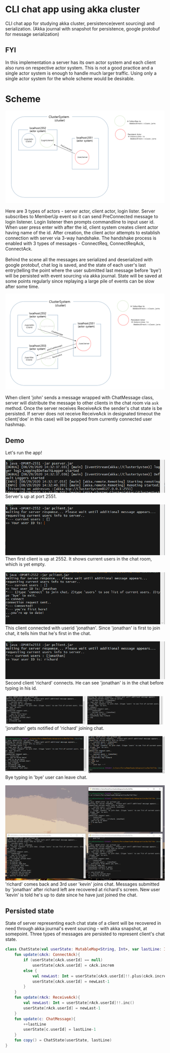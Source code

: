 # CLI chat app using akka cluster

CLI chat app for studying akka cluster, persistence(event sourcing) and serialization.
(Akka journal with snapshot for persistence, google protobuf for message serialization)

## FYI

In this implementation a server has its own actor system and each client also runs on respective actor system. This is not a good practice and a single actor system is enough to handle much larger traffic.
Using only a single actor system for the whole scheme would be desirable.

# Scheme

<div>
    <img src="https://github.com/ferrarijh/akka-persistent-chat/blob/develop/demo/scheme.png">
</div>

 Here are 3 types of actors - server actor, client actor, login lister. Server subscribes to MemberUp event so it can send
PreConnected message to login listener. Login listener then prompts commandline to input user id. When user press enter
with after the id, client system creates client actor having name of the id. After creation, the client actor attempts
to establish connection with server via 3-way handshake. The handshake process is enabled with 3 types of messages - ConnectReq,
ConnectReqAck, ConnectAck.
<br>
<br>
 Behind the scene all the messages are serialized and deserialized with google protobuf, chat log is saved, and the state
of each user's last entry(telling the point where the user submitted last message before 'bye') will be persisted with
event sourcing via akka journal. State will be saved at some points regularly since replaying a large pile of events
can be slow after some time.

<div>
    <img src="https://github.com/ferrarijh/akka-persistent-chat/blob/develop/demo/scheme2.png">
</div>

When client 'john' sends a message wrapped with ChatMessage class, server will distribute the message to other clients in the chat room via ```ask ``` method.
Once the server receives ReceiveAck the sender's chat state is be persisted. If server does not receive ReceiveAck in designated timeout the client('doe' in this case) will be popped from currently connected user hashmap.

## Demo

Let's run the app!

<div>
    <img src="https://github.com/ferrarijh/akka-persistent-chat/blob/develop/demo/1.png">
</div>
Server's up at port 2551.
<br></br>
<div>
    <img src="https://github.com/ferrarijh/akka-persistent-chat/blob/develop/demo/2.png">
</div>
Then first client is up at 2552. It shows current users in the chat room, which is yet empty.
<br></br>
<div>
    <img src="https://github.com/ferrarijh/akka-persistent-chat/blob/develop/demo/3 firstcon.png">
</div>
This client connected with userid 'jonathan'. Since 'jonathan' is first to join chat, it tells him that he's first in the chat.
<br></br>
<div>
    <img src="https://github.com/ferrarijh/akka-persistent-chat/blob/develop/demo/4 richardcon.png">
</div>
Second client 'richard' connects. He can see 'jonathan' is in the chat before typing in his id.
<br></br>
<div>
    <img src="https://github.com/ferrarijh/akka-persistent-chat/blob/develop/demo/6.png">
</div>
'jonathan' gets notified of 'richard' joining chat.
<br></br>
<div>
    <img src="https://github.com/ferrarijh/akka-persistent-chat/blob/develop/demo/7 richard bye.png">
</div>
Bye typing in 'bye' user can leave chat.
<br></br>
<div>
    <img src="https://github.com/ferrarijh/akka-persistent-chat/blob/develop/demo/8 kevin.png">
</div>
'richard' comes back and 3rd user 'kevin' joins chat. Messages submitted by 'jonathan' after richard left are recovered
at richard's screen. New user 'kevin' is told he's up to date since he have just joined the chat.

## Persisted state

State of server representing each chat state of a client will be recovered in need through akka journal's event sourcing - with akka snapshot, at somepoint.
Three types of messages are persisted to represent client's chat state.

```kotlin
class ChatState(val userState: MutableMap<String, Int>, var lastLine: Int): Serializable {  //map<name, cnt>
    fun update(cAck: ConnectAck){
        if (userState[cAck.userId] == null)
            userState[cAck.userId] = cAck.increm
        else {
            val newLast: Int = userState[cAck.userId]!!.plus(cAck.increm)
            userState[cAck.userId] = newLast-1
        }
    }
    fun update(rAck: ReceiveAck){
        val newLast: Int = userState[rAck.userId]!!.inc()
        userState[rAck.userId] = newLast-1
    }
    fun update(c: ChatMessage){
        ++lastLine
        userState[c.userId] = lastLine-1
    }
    fun copy() = ChatState(userState, lastLine)
}
```
